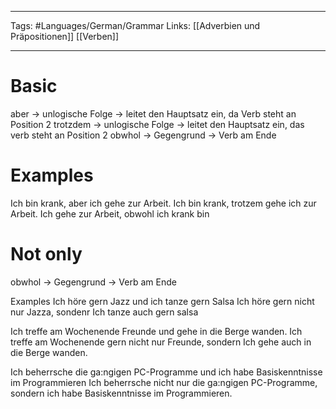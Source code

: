 ___
Tags: #Languages/German/Grammar 
Links: [[Adverbien und Präpositionen]] [[Verben]]
___
# Basic
aber -> unlogische Folge -> leitet den Hauptsatz ein, da Verb steht an Position 2
trotzdem -> unlogische Folge -> leitet den Hauptsatz ein, das verb steht an Position 2
obwhol -> Gegengrund -> Verb am Ende

# Examples
Ich bin krank, aber ich gehe zur Arbeit.
Ich bin krank, trotzem gehe ich zur Arbeit.
Ich gehe zur Arbeit, obwohl ich krank bin


# Not only
obwhol -> Gegengrund -> Verb am Ende

Examples
Ich höre gern Jazz und ich tanze gern Salsa
Ich höre gern nicht nur Jazza, sondenr Ich tanze auch gern salsa

Ich treffe am Wochenende Freunde und gehe in die Berge wanden.
Ich treffe am Wochenende gern nicht nur Freunde,  sondern Ich gehe auch in die Berge wanden.

Ich beherrsche die ga:ngigen PC-Programme und ich habe Basiskenntnisse im Programmieren
Ich beherrsche nicht nur die ga:ngigen PC-Programme, sondern ich habe Basiskenntnisse im Programmieren.
